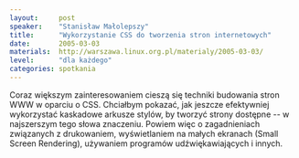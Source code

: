 ```yaml
---
layout:     post
speaker:    "Stanisław Małolepszy"
title:      "Wykorzystanie CSS do tworzenia stron internetowych"
date:       2005-03-03
materials:  http://warszawa.linux.org.pl/materialy/2005-03-03/
level:      "dla każdego"
categories: spotkania
---
```


Coraz większym zainteresowaniem cieszą się techniki budowania stron WWW w
oparciu o CSS. Chciałbym pokazać, jak jeszcze efektywniej wykorzystać kaskadowe
arkusze stylów, by tworzyć strony dostępne -- w najszerszym tego słowa
znaczeniu. Powiem więc o zagadnieniach związanych z drukowaniem, wyświetlaniem
na małych ekranach (Small Screen Rendering), używaniem programów
udźwiękawiających i innych.

